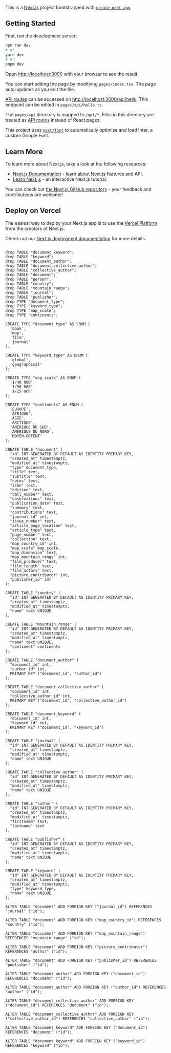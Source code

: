 This is a [Next.js](https://nextjs.org/) project bootstrapped with [`create-next-app`](https://github.com/vercel/next.js/tree/canary/packages/create-next-app).

## Getting Started

First, run the development server:

```bash
npm run dev
# or
yarn dev
# or
pnpm dev
```

Open [http://localhost:3000](http://localhost:3000) with your browser to see the result.

You can start editing the page by modifying `pages/index.tsx`. The page auto-updates as you edit the file.

[API routes](https://nextjs.org/docs/api-routes/introduction) can be accessed on [http://localhost:3000/api/hello](http://localhost:3000/api/hello). This endpoint can be edited in `pages/api/hello.ts`.

The `pages/api` directory is mapped to `/api/*`. Files in this directory are treated as [API routes](https://nextjs.org/docs/api-routes/introduction) instead of React pages.

This project uses [`next/font`](https://nextjs.org/docs/basic-features/font-optimization) to automatically optimize and load Inter, a custom Google Font.

## Learn More

To learn more about Next.js, take a look at the following resources:

- [Next.js Documentation](https://nextjs.org/docs) - learn about Next.js features and API.
- [Learn Next.js](https://nextjs.org/learn) - an interactive Next.js tutorial.

You can check out [the Next.js GitHub repository](https://github.com/vercel/next.js/) - your feedback and contributions are welcome!

## Deploy on Vercel

The easiest way to deploy your Next.js app is to use the [Vercel Platform](https://vercel.com/new?utm_medium=default-template&filter=next.js&utm_source=create-next-app&utm_campaign=create-next-app-readme) from the creators of Next.js.

Check out our [Next.js deployment documentation](https://nextjs.org/docs/deployment) for more details.



```

drop TABLE "document_keyword";
drop TABLE "keyword";
drop TABLE "document_author";
drop TABLE "document_collective_author";
drop TABLE "collective_author";
drop TABLE "document";
drop TABLE "person";
drop TABLE "country";
drop TABLE "mountain_range";
drop TABLE "journal";
drop TABLE "publisher";
drop TYPE "document_type";
drop TYPE "keyword_type";
drop TYPE "map_scale";
drop TYPE "continents";
```


```
CREATE TYPE "document_type" AS ENUM (
  'book',
  'map',
  'film',
  'journal'
);

CREATE TYPE "keyword_type" AS ENUM (
  'global',
  'geographical'
);

CREATE TYPE "map_scale" AS ENUM (
  '1/40 000',
  '1/50 000',
  '1/25 000'
);

CREATE TYPE "continents" AS ENUM (
  'EUROPE',
  'AFRIQUE',
  'ASIE',
  'ARCTIQUE',
  'AMERIQUE DU SUD',
  'AMERIQUE DU NORD',
  'MOYEN-ORIENT'
);

CREATE TABLE "document" (
  "id" INT GENERATED BY DEFAULT AS IDENTITY PRIMARY KEY,
  "created_at" timestamptz,
  "modified_at" timestamptz,
  "type" document_type,
  "title" text,
  "subtitle" text,
  "notes" text,
  "isbn" text,
  "edition" text,
  "call_number" text,
  "observations" text,
  "publication_date" text,
  "summary" text,
  "contributions" text,
  "journal_id" int,
  "issue_number" text,
  "article_page_location" text,
  "article_type" text,
  "page_number" text,
  "collection" text,
  "map_country_id" int,
  "map_scale" map_scale,
  "map_dimension" text,
  "map_mountain_range" int,
  "film_producer" text,
  "film_length" text,
  "film_actors" text,
  "picture_contributor" int,
  "publisher_id" int
);

CREATE TABLE "country" (
  "id" INT GENERATED BY DEFAULT AS IDENTITY PRIMARY KEY,
  "created_at" timestamptz,
  "modified_at" timestamptz,
  "name" text UNIQUE
);

CREATE TABLE "mountain_range" (
  "id" INT GENERATED BY DEFAULT AS IDENTITY PRIMARY KEY,
  "created_at" timestamptz,
  "modified_at" timestamptz,
  "name" text UNIQUE,
  "continent" continents
);

CREATE TABLE "document_author" (
  "document_id" int,
  "author_id" int,
  PRIMARY KEY ("document_id", "author_id")
);

CREATE TABLE "document_collective_author" (
  "document_id" int,
  "collective_author_id" int,
  PRIMARY KEY ("document_id", "collective_author_id")
);

CREATE TABLE "document_keyword" (
  "document_id" int,
  "keyword_id" int,
  PRIMARY KEY ("document_id", "keyword_id")
);

CREATE TABLE "journal" (
  "id" INT GENERATED BY DEFAULT AS IDENTITY PRIMARY KEY,
  "created_at" timestamptz,
  "modified_at" timestamptz,
  "name" text UNIQUE
);

CREATE TABLE "collective_author" (
  "id" INT GENERATED BY DEFAULT AS IDENTITY PRIMARY KEY,
  "created_at" timestamptz,
  "modified_at" timestamptz,
  "name" text UNIQUE
);

CREATE TABLE "author" (
  "id" INT GENERATED BY DEFAULT AS IDENTITY PRIMARY KEY,
  "created_at" timestamptz,
  "modified_at" timestamptz,
  "firstname" text,
  "lastname" text
);

CREATE TABLE "publisher" (
  "id" INT GENERATED BY DEFAULT AS IDENTITY PRIMARY KEY,
  "created_at" timestamptz,
  "modified_at" timestamptz,
  "name" text UNIQUE
);

CREATE TABLE "keyword" (
  "id" INT GENERATED BY DEFAULT AS IDENTITY PRIMARY KEY,
  "created_at" timestamptz,
  "modified_at" timestamptz,
  "type" keyword_type,
  "name" text UNIQUE
);

ALTER TABLE "document" ADD FOREIGN KEY ("journal_id") REFERENCES "journal" ("id");

ALTER TABLE "document" ADD FOREIGN KEY ("map_country_id") REFERENCES "country" ("id");

ALTER TABLE "document" ADD FOREIGN KEY ("map_mountain_range") REFERENCES "mountain_range" ("id");

ALTER TABLE "document" ADD FOREIGN KEY ("picture_contributor") REFERENCES "author" ("id");

ALTER TABLE "document" ADD FOREIGN KEY ("publisher_id") REFERENCES "publisher" ("id");

ALTER TABLE "document_author" ADD FOREIGN KEY ("document_id") REFERENCES "document" ("id");

ALTER TABLE "document_author" ADD FOREIGN KEY ("author_id") REFERENCES "author" ("id");

ALTER TABLE "document_collective_author" ADD FOREIGN KEY ("document_id") REFERENCES "document" ("id");

ALTER TABLE "document_collective_author" ADD FOREIGN KEY ("collective_author_id") REFERENCES "collective_author" ("id");

ALTER TABLE "document_keyword" ADD FOREIGN KEY ("document_id") REFERENCES "document" ("id");

ALTER TABLE "document_keyword" ADD FOREIGN KEY ("keyword_id") REFERENCES "keyword" ("id");

```
